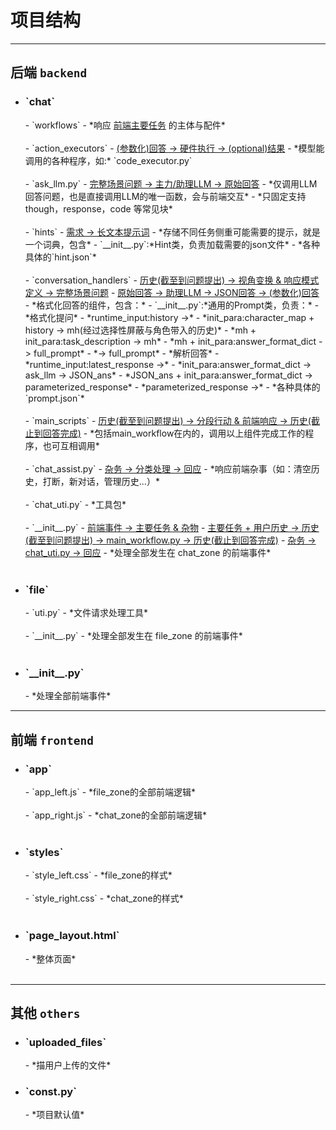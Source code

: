 # 项目结构
***
## 后端 `backend`
- <h3>`chat`</h3>
  - `workflows`
    - *响应 <u>前端主要任务</u> 的主体与配件*
    <br> </br>
    - `action_executors`
      - <u>(参数化)回答 -> 硬件执行 -> (optional)结果</u>
      - *模型能调用的各种程序，如:* `code_executor.py`
    <br> </br>
    - `ask_llm.py`
      - <u>完整场景问题 -> 主力/助理LLM -> 原始回答</u>
      - *仅调用LLM回答问题，也是直接调用LLM的唯一函数，会与前端交互*
      - *只固定支持 though，response，code 等常见块*
    <br> </br>
    - `hints`
      - <u>需求 -> 长文本提示词</u>
        - *存储不同任务侧重可能需要的提示，就是一个词典，包含*
          - `__init__.py`:*Hint类，负责加载需要的json文件*
          - *各种具体的`hint.json`*
    <br> </br>
    - `conversation_handlers`
      - <u>历史(截至到问题提出) -> 视角变换 & 响应模式定义 -> 完整场景问题</u>
      - <u>原始回答 -> 助理LLM -> JSON回答 -> (参数化)回答</u>
      - *格式化回答的组件，包含：*
        - `__init__.py`:*通用的Prompt类，负责：*
          - *格式化提问*
            - *runtime_input:history ->*
            - *init_para:character_map + history -> mh(经过选择性屏蔽与角色带入的历史)*
            - *mh + init_para:task_description -> mh*
            - *mh + init_para:answer_format_dict -> full_prompt*
            - *-> full_prompt*
          - *解析回答*
            - *runtime_input:latest_response ->*
            - *init_para:answer_format_dict -> ask_llm -> JSON_ans*
            - *JSON_ans + init_para:answer_format_dict -> parameterized_response*
            - *parameterized_response ->*
        - *各种具体的`prompt.json`*
    <br> </br>
    - `main_scripts`
      - <u>历史(截至到问题提出) -> 分段行动 & 前端响应 -> 历史(截止到回答完成)</u>
      - *包括main_workflow在内的，调用以上组件完成工作的程序，也可互相调用*
    <br> </br>
  - `chat_assist.py`
    - <u>杂务 -> 分类处理 -> 回应</u>
    - *响应前端杂事（如：清空历史，打断，新对话，管理历史...）*
    <br> </br>
  - `chat_uti.py`
    - *工具包*
    <br> </br>
  - `__init__.py`
    - <u>前端事件 -> 主要任务 & 杂物</u>
      - <u>主要任务 + 用户历史 -> 历史(截至到问题提出) -> main_workflow.py -> 历史(截止到回答完成)</u>
      - <u>杂务 -> chat_uti.py -> 回应</u>
    - *处理全部发生在 chat_zone 的前端事件*
    <br> </br>
- <h3>`file`</h3>
  - `uti.py`
    - *文件请求处理工具*
  <br> </br>
  - `__init__.py`
    - *处理全部发生在 file_zone 的前端事件*
  <br> </br>
- <h3>`__init__.py`</h3>
  - *处理全部前端事件*
***
## 前端 `frontend`
- <h3>`app`</h3>
  - `app_left.js`
    - *file_zone的全部前端逻辑*
    <br> </br>
  - `app_right.js`
    - *chat_zone的全部前端逻辑*
    <br> </br>
- <h3>`styles`</h3>
  - `style_left.css`
    - *file_zone的样式*
    <br> </br>
  - `style_right.css`
    - *chat_zone的样式*
    <br> </br>
- <h3>`page_layout.html`</h3>
  - *整体页面*
  <br> </br>
***
## 其他 `others`
- <h3>`uploaded_files`</h3>
  - *描用户上传的文件*
- <h3>`const.py`</h3>
  - *项目默认值*
